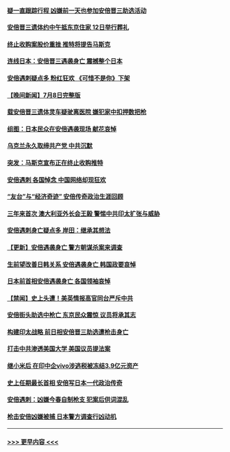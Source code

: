 #### [疑一直跟踪行程 凶嫌前一天也参加安倍晋三助选活动](../pages/prog202/a103475115.md?t=07091301) 
#### [安倍晋三遗体约中午抵东京住家 12日举行葬礼](../pages/prog202/a103475108.md?t=07091301) 
#### [终止收购案股价重挫 推特将提告马斯克](../pages/prog202/a103475090.md?t=07091301) 
#### [连线日本：安倍晋三遇袭身亡 震撼整个日本](../pages/prog202/a103475039.md?t=07091301) 
#### [安倍遇刺疑点多 粉红狂欢 《可惜不是你》下架](../pages/prog202/a103475044.md?t=07091301) 
#### [【晚间新闻】7月8日完整版](../pages/prog202/a103475016.md?t=07091301) 
#### [载安倍晋三遗体灵车疑驶离医院 嫌犯家中扣押数把枪](../pages/prog202/a103475035.md?t=07091301) 
#### [组图：日本民众在安倍遇袭现场 献花哀悼](../pages/prog202/a103474970.md?t=07091301) 
#### [乌克兰永久取缔共产党 中共沉默](../pages/prog202/a103474881.md?t=07091301) 
#### [突发：马斯克宣布正在终止收购推特](../pages/prog202/a103474875.md?t=07091301) 
#### [安倍遇刺 各国悼念 中国网络却现狂欢](../pages/prog202/a103474873.md?t=07091301) 
#### [“友台”与“经济奇迹” 安倍传奇政治生涯回顾](../pages/prog202/a103474871.md?t=07091301) 
#### [三年来首次 澳大利亚外长会王毅 警惕中共印太扩张与威胁](../pages/prog202/a103474879.md?t=07091301) 
#### [安倍遇刺身亡疑点多 岸田：继承其想法](../pages/prog202/a103474877.md?t=07091301) 
#### [【更新】安倍遇袭身亡 警方朝谋杀案来调查](../pages/prog202/a103474296.md?t=07091301) 
#### [生前望改善日韩关系 安倍遇袭身亡 韩国政要哀悼](../pages/prog202/a103474657.md?t=07091301) 
#### [日本前首相安倍遇袭身亡 各国领袖哀悼](../pages/prog202/a103474660.md?t=07091301) 
#### [【禁闻】史上头遭！美英情报高官同台严斥中共](../pages/prog202/a103474613.md?t=07091301) 
#### [安倍街头助选中枪亡 东京民众震惊 议员将承其志](../pages/prog202/a103474653.md?t=07091301) 
#### [构建印太战略 前日相安倍晋三助选遭枪击身亡](../pages/prog202/a103474677.md?t=07091301) 
#### [打击中共渗透美国大学 美国议员提法案](../pages/prog202/a103474669.md?t=07091301) 
#### [继小米后 在印中企vivo涉逃税被冻结3.9亿元资产](../pages/prog202/a103474644.md?t=07091301) 
#### [史上任期最长首相 安倍写日本一代政治传奇](../pages/prog202/a103474655.md?t=07091301) 
#### [安倍遇刺：凶嫌今春自制枪支 犯案后供词混乱](../pages/prog202/a103474585.md?t=07091301) 
#### [枪击安倍凶嫌被捕 日本警方调查行凶动机](../pages/prog202/a103474427.md?t=07091301) 

----
#### [ >>> 更早内容 <<< ](../indexes/prog202-earlier.md)
